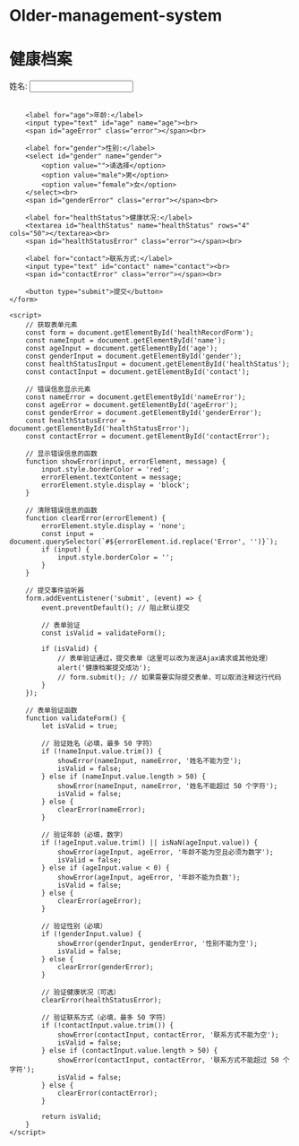# Older-management-system
<!DOCTYPE html>
<html lang="zh-CN">
<head>
    <meta charset="UTF-8">
    <meta name="viewport" content="width=device-width, initial-scale=1.0">
    <title>养老院管理系统 - 健康档案页面</title>
    <style>
        .error {
            color: red;
            display: none;
        }
    </style>
</head>
<body>
    <h1>健康档案</h1>
    <form id="healthRecordForm">
        <label for="name">姓名:</label>
        <input type="text" id="name" name="name" maxlength="50"><br>
        <span id="nameError" class="error"></span><br>

        <label for="age">年龄:</label>
        <input type="text" id="age" name="age"><br>
        <span id="ageError" class="error"></span><br>

        <label for="gender">性别:</label>
        <select id="gender" name="gender">
            <option value="">请选择</option>
            <option value="male">男</option>
            <option value="female">女</option>
        </select><br>
        <span id="genderError" class="error"></span><br>

        <label for="healthStatus">健康状况:</label>
        <textarea id="healthStatus" name="healthStatus" rows="4" cols="50"></textarea><br>
        <span id="healthStatusError" class="error"></span><br>

        <label for="contact">联系方式:</label>
        <input type="text" id="contact" name="contact"><br>
        <span id="contactError" class="error"></span><br>

        <button type="submit">提交</button>
    </form>

    <script>
        // 获取表单元素
        const form = document.getElementById('healthRecordForm');
        const nameInput = document.getElementById('name');
        const ageInput = document.getElementById('age');
        const genderInput = document.getElementById('gender');
        const healthStatusInput = document.getElementById('healthStatus');
        const contactInput = document.getElementById('contact');

        // 错误信息显示元素
        const nameError = document.getElementById('nameError');
        const ageError = document.getElementById('ageError');
        const genderError = document.getElementById('genderError');
        const healthStatusError = document.getElementById('healthStatusError');
        const contactError = document.getElementById('contactError');

        // 显示错误信息的函数
        function showError(input, errorElement, message) {
            input.style.borderColor = 'red';
            errorElement.textContent = message;
            errorElement.style.display = 'block';
        }

        // 清除错误信息的函数
        function clearError(errorElement) {
            errorElement.style.display = 'none';
            const input = document.querySelector(`#${errorElement.id.replace('Error', '')}`);
            if (input) {
                input.style.borderColor = '';
            }
        }

        // 提交事件监听器
        form.addEventListener('submit', (event) => {
            event.preventDefault(); // 阻止默认提交

            // 表单验证
            const isValid = validateForm();

            if (isValid) {
                // 表单验证通过，提交表单（这里可以改为发送Ajax请求或其他处理）
                alert('健康档案提交成功');
                // form.submit(); // 如果需要实际提交表单，可以取消注释这行代码
            }
        });

        // 表单验证函数
        function validateForm() {
            let isValid = true;

            // 验证姓名（必填，最多 50 字符）
            if (!nameInput.value.trim()) {
                showError(nameInput, nameError, '姓名不能为空');
                isValid = false;
            } else if (nameInput.value.length > 50) {
                showError(nameInput, nameError, '姓名不能超过 50 个字符');
                isValid = false;
            } else {
                clearError(nameError);
            }

            // 验证年龄（必填，数字）
            if (!ageInput.value.trim() || isNaN(ageInput.value)) {
                showError(ageInput, ageError, '年龄不能为空且必须为数字');
                isValid = false;
            } else if (ageInput.value < 0) {
                showError(ageInput, ageError, '年龄不能为负数');
                isValid = false;
            } else {
                clearError(ageError);
            }

            // 验证性别（必填）
            if (!genderInput.value) {
                showError(genderInput, genderError, '性别不能为空');
                isValid = false;
            } else {
                clearError(genderError);
            }

            // 验证健康状况（可选）
            clearError(healthStatusError);

            // 验证联系方式（必填，最多 50 字符）
            if (!contactInput.value.trim()) {
                showError(contactInput, contactError, '联系方式不能为空');
                isValid = false;
            } else if (contactInput.value.length > 50) {
                showError(contactInput, contactError, '联系方式不能超过 50 个字符');
                isValid = false;
            } else {
                clearError(contactError);
            }

            return isValid;
        }
    </script>
</body>
</html>
